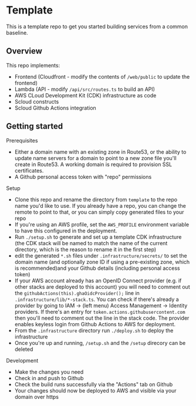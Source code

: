 # Template

This is a template repo to get you started building services from a common baseline.

## Overview

This repo implements:

 * Frontend (Cloudfront - modify the contents of `/web/public` to update the frontend)
 * Lambda (API - modify `/api/src/routes.ts` to build an API)
 * AWS CLoud Development Kit (CDK) infrastructure as code
 * Scloud constructs
 * Scloud Github Actions integration

## Getting started

Prerequisites
 * Either a domain name with an existing zone in Route53, or the ability to update name servers for a domain to point to a new zone file you'll create in Route53. A working domain is required to provision SSL certificates.
 * A Github personal access token with "repo" permissions

Setup
 * Clone this repo and rename the directory from `template` to the repo name you'd like to use. If you already have a repo, you can change the remote to point to that, or you can simply copy generated files to your repo
 * If you're using an AWS profile, set the `AWS_PROFILE` environment variable to have this configured in the deployment.
 * Run `./setup.sh` to generate and set up a template CDK infrastructure (the CDK stack will be named to match the name of the current directory, which is the reason to rename it in the first step)
 * edit the generated `*.sh` files under `.infrastructure/secrets/` to set the domain name (and optionally zone ID if using a pre-existing zone, which is recommended)and your Github details (including personal access token)
 * If your AWS account already has an OpenID Connect provider (e.g. if other stacks are deployed to this account) you will need to comment out the `githubActions(this).ghaOidcProvider();` line in `.infrastructure/lib/*-stack.ts`. You can check if there's already a provider by going to IAM -> (left menu) Access Management -> Identity providers. If there's an entry for `token.actions.githubusercontent.com` then you'll need to comment out the line in the stack code. The provider enables keyless login from Github Actions to AWS for deployment.
 * From the `.infrastructure` directory run `./deploy.sh` to deploy the infrastructure
 * Once you're up and running, `/setup.sh` and the `/setup` direcory can be deleted

Development
 * Make the changes you need
 * Check in and push to Github
 * Check the build runs successfully via the "Actions" tab on Github
 * Your changes should now be deployed to AWS and visible via your domain over https
